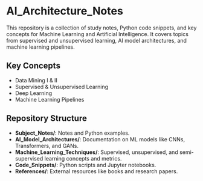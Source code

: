 # AI_Architecture_Notes
This repository is a collection of study notes, Python code snippets, and key concepts for Machine Learning and Artificial Intelligence. It covers topics from supervised and unsupervised learning, AI model architectures, and machine learning pipelines.

## Key Concepts
- Data Mining I & II
- Supervised & Unsupervised Learning
- Deep Learning
- Machine Learning Pipelines

## Repository Structure
- **Subject_Notes/**:  Notes and Python examples.
- **AI_Model_Architectures/**: Documentation on ML models like CNNs, Transformers, and GANs.
- **Machine_Learning_Techniques/**: Supervised, unsupervised, and semi-supervised learning concepts and metrics.
- **Code_Snippets/**: Python scripts and Jupyter notebooks.
- **References/**: External resources like books and research papers.
